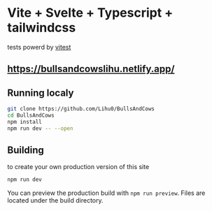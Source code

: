 # Vite + Svelte + Typescript + tailwindcss
tests powerd by [vitest](https://vitest.dev/)
## <https://bullsandcowslihu.netlify.app/> 

## Running localy
 
```bash
git clone https://github.com/Lihu0/BullsAndCows
cd BullsAndCows
npm install
npm run dev -- --open
```

## Building
to create your own production version of this site 
```bash
npm run dev
```
You can preview the production build with `npm run preview`. Files are located under the build directory.

